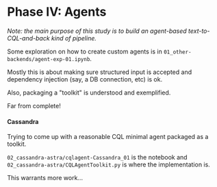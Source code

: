 # Phase IV: Agents

_Note: the main purpose of this study is to build an agent-based text-to-CQL-and-back_
_kind of pipeline._

Some exploration on how to create custom agents is in
`01_other-backends/agent-exp-01.ipynb`.

Mostly this is about making sure structured input is accepted
and dependency injection (say, a DB connection, etc) is ok.

Also, packaging a "toolkit" is understood and exemplified.

Far from complete!

#### Cassandra

Trying to come up with a reasonable CQL minimal agent
packaged as a toolkit.

`02_cassandra-astra/cqlagent-Cassandra_01` is the notebook
and `02_cassandra-astra/CQLAgentToolkit.py` is where the implementation is.

This warrants more work...
